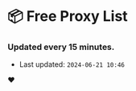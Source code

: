 # :package: Free Proxy List
### Updated every 15 minutes.

- Last updated: `2024-06-21 10:46`

:heart:
